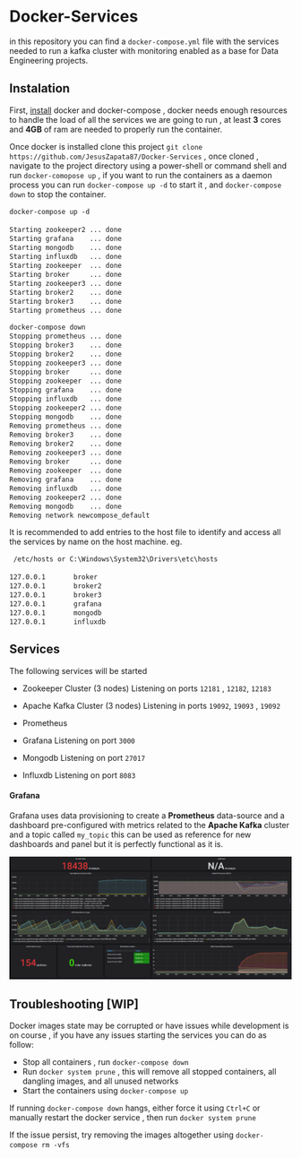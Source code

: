 # Docker-Services

in this repository you can find a `docker-compose.yml` file with the services needed to run a kafka cluster with monitoring enabled as a base for Data Engineering projects.

## Instalation

First, [install](https://docs.docker.com/install/) docker and docker-compose ,  docker needs enough resources to handle the load of all the services we are going to run , at least **3** cores and **4GB** of ram are needed to properly run the container.

Once docker is installed clone this project `git clone https://github.com/JesusZapata87/Docker-Services` ,  once cloned , navigate to the project directory using a power-shell or command shell and run `docker-comopose up`  , if you want to run the containers as a daemon process you can  run `docker-compose up -d` to start it , and `docker-compose down` to stop the container.

```
docker-compose up -d
 
Starting zookeeper2 ... done
Starting grafana    ... done
Starting mongodb    ... done
Starting influxdb   ... done
Starting zookeeper  ... done
Starting broker     ... done
Starting zookeeper3 ... done
Starting broker2    ... done
Starting broker3    ... done
Starting prometheus ... done
```

```
docker-compose down
Stopping prometheus ... done
Stopping broker3    ... done
Stopping broker2    ... done
Stopping zookeeper3 ... done
Stopping broker     ... done
Stopping zookeeper  ... done
Stopping grafana    ... done
Stopping influxdb   ... done
Stopping zookeeper2 ... done
Stopping mongodb    ... done
Removing prometheus ... done
Removing broker3    ... done
Removing broker2    ... done
Removing zookeeper3 ... done
Removing broker     ... done
Removing zookeeper  ... done
Removing grafana    ... done
Removing influxdb   ... done
Removing zookeeper2 ... done
Removing mongodb    ... done
Removing network newcompose_default
```

It is recommended to add entries to the host file to identify and access all the services by name on the host machine. eg.

```
 /etc/hosts or C:\Windows\System32\Drivers\etc\hosts

127.0.0.1       broker
127.0.0.1       broker2
127.0.0.1       broker3
127.0.0.1       grafana
127.0.0.1       mongodb
127.0.0.1       influxdb
```
## Services

The following services will be started

- Zookeeper Cluster (3 nodes)
	Listening on ports `12181` , `12182`, `12183`
	
- Apache Kafka Cluster (3 nodes)
	Listening in ports `19092`, `19093` , `19092`
	
- Prometheus
- Grafana
	Listening on port `3000`
	
- Mongodb
	Listening on port `27017`	
	
- Influxdb
	Listening on port `8083`

#### Grafana
Grafana uses data provisioning to create a  **Prometheus**  data-source and a dashboard pre-configured with metrics related to the **Apache Kafka** cluster 
and a topic called  `my_topic` this can be used as reference for new dashboards and panel but it is  perfectly functional as it is.

![Grafana Dashboard](Grafana.PNG) 

## Troubleshooting [WIP]

Docker images state may be corrupted or have issues while development is on course , if you have any issues starting the services you can do as follow:

 - Stop all containers , run `docker-compose down`
- Run  `docker system prune` , this will remove all stopped containers, all dangling images, and all unused networks
- Start the containers using `docker-compose up`

If running `docker-compose down` hangs, either force it using `Ctrl+C` or manually restart the docker service , then run `docker system prune`

If the issue persist, try removing the images altogether using `docker-compose rm -vfs`